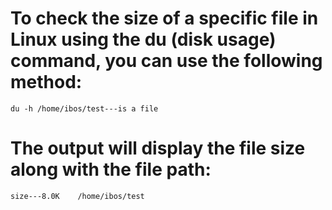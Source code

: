 # To check the size of a specific file in Linux using the du (disk usage) command, you can use the following method:
    du -h /home/ibos/test---is a file
# The output will display the file size along with the file path:
    size---8.0K    /home/ibos/test
